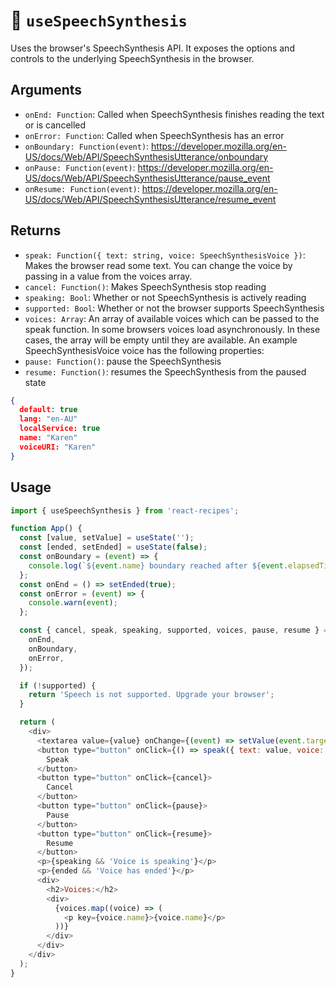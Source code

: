 # 🍗 `useSpeechSynthesis`

Uses the browser's SpeechSynthesis API. It exposes the options and controls to the underlying SpeechSynthesis in the browser.

## Arguments

- `onEnd: Function`: Called when SpeechSynthesis finishes reading the text or is cancelled
- `onError: Function`: Called when SpeechSynthesis has an error
- `onBoundary: Function(event)`: https://developer.mozilla.org/en-US/docs/Web/API/SpeechSynthesisUtterance/onboundary
- `onPause: Function(event)`: https://developer.mozilla.org/en-US/docs/Web/API/SpeechSynthesisUtterance/pause_event
- `onResume: Function(event)`: https://developer.mozilla.org/en-US/docs/Web/API/SpeechSynthesisUtterance/resume_event

## Returns

- `speak: Function({ text: string, voice: SpeechSynthesisVoice })`: Makes the browser read some text. You can change the voice by passing in a value from the voices array.
- `cancel: Function()`: Makes SpeechSynthesis stop reading
- `speaking: Bool`: Whether or not SpeechSynthesis is actively reading
- `supported: Bool`: Whether or not the browser supports SpeechSynthesis
- `voices: Array`: An array of available voices which can be passed to the speak function. In some browsers voices load asynchronously. In these cases, the array will be empty until they are available. An example SpeechSynthesisVoice voice has the following properties:
- `pause: Function()`: pause the SpeechSynthesis
- `resume: Function()`: resumes the SpeechSynthesis from the paused state

```json
{
  default: true
  lang: "en-AU"
  localService: true
  name: "Karen"
  voiceURI: "Karen"
}
```

## Usage

```js
import { useSpeechSynthesis } from 'react-recipes';

function App() {
  const [value, setValue] = useState('');
  const [ended, setEnded] = useState(false);
  const onBoundary = (event) => {
    console.log(`${event.name} boundary reached after ${event.elapsedTime} milliseconds.`);
  };
  const onEnd = () => setEnded(true);
  const onError = (event) => {
    console.warn(event);
  };

  const { cancel, speak, speaking, supported, voices, pause, resume } = useSpeechSynthesis({
    onEnd,
    onBoundary,
    onError,
  });

  if (!supported) {
    return 'Speech is not supported. Upgrade your browser';
  }

  return (
    <div>
      <textarea value={value} onChange={(event) => setValue(event.target.value)} />
      <button type="button" onClick={() => speak({ text: value, voice: voices[1] })}>
        Speak
      </button>
      <button type="button" onClick={cancel}>
        Cancel
      </button>
      <button type="button" onClick={pause}>
        Pause
      </button>
      <button type="button" onClick={resume}>
        Resume
      </button>
      <p>{speaking && 'Voice is speaking'}</p>
      <p>{ended && 'Voice has ended'}</p>
      <div>
        <h2>Voices:</h2>
        <div>
          {voices.map((voice) => (
            <p key={voice.name}>{voice.name}</p>
          ))}
        </div>
      </div>
    </div>
  );
}
```
